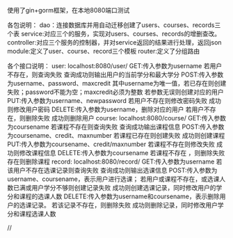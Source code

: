 使用了gin+gorm框架，在本地8080端口测试


各包说明：
    dao：连接数据库并用自动迁移创建了users、courses、records三个表
    service:对应三个的服务，实现对users、courses、records的增删查改。
    controller:对应三个服务的控制器，并对service返回的结果进行处理，返回json
    module:定义了user、course、record三个模板
    router:定义了分组路由


各个接口说明：
  user:
    localhost:8080/user/
    GET:传入参数为username
        若用户不存在，则查询失败
        查询成功则输出用户的当前学分和最大学分
    POST:传入参数为username、password、maxcredit
         其中username为唯一值，若已存在则创建失败；password不能为空；maxcredit必须为整数
         若参数无误则创建对应的用户
    PUT:传入参数为username、newpassword
        若用户不存在则修改密码失败
        成功则修改用户密码
    DELETE:传入参数为username，删除对应的用户
           若用户不存在，则删除失败
           成功则删除用户
 course:
    localhost:8080/course/
    GET:传入参数为coursename
        若课程不存在则查询失败
        查询成功输出课程信息
    POST:传入参数为coursename、credit、maxnumber
        若课程已存在则创建失败
        成功则创建课程
    PUT:传入参数为coursename、credit/maxnumber
        若课程不存在则修改失败
        成功则修改课程信息
    DELETE:传入参数为coursename
           若课程不存在 ，则删除失败
           存在则删除课程
 record:
    localhost:8080/record/
    GET:传入参数为username
        若该用户不存在选课记录则查询失败
        查询成功则输出选课信息
    POST:传入参数为username、coursename，表示用户进行选课；
         若用户或课程不存在，或选课人数已满或用户学分不够则创建记录失败
         成功则创建选课记录，同时修改用户的学分和课程的选课人数
    DELETE:传入参数为username和coursename，表示删除用户的选课记录。
           若该记录不存在，则删除失败
           成功则删除记录，同时修改用户学分和课程选课人数
    

//

